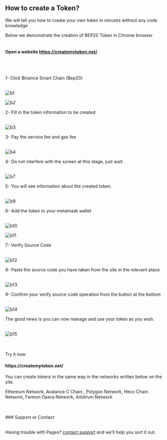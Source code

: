 ## How to create a Token?


We will tell you how to create your own token in minutes without any code knowledge


Below we demonstrate the creation of BEP20 Token in Chrome browser
<br>
<br>

<h4 id="Open-a-website-https://lgctoken.com/"> Open a website <a href="https://lgctoken.com.com/" target="_blank">https://createmytoken.net/</a></h4>
<br>
<br>

1- Click  Binance Smart Chain (Bep20)
<br>
<br>



![b1](https://user-images.githubusercontent.com/95532370/144713439-1b835d6c-0a2e-4cc9-8b36-6ca429d166e6.JPG)







![b2](https://user-images.githubusercontent.com/95532370/144713444-bfff696a-decb-4a80-845d-14a0ce421682.JPG)


2- Fill in the token information to be created
<br>
<br>




![b3](https://user-images.githubusercontent.com/95532370/144713449-6d3084f7-c3b4-4195-ae5d-d0a200241d7b.JPG)


3- Pay the service fee and gas fee
<br>
<br>




![b4](https://user-images.githubusercontent.com/95532370/144713458-a30b564c-0435-4e58-ab9c-91ae854b4386.JPG)


4- Do not interfere with the screen at this stage, just wait.
<br>
<br>




![b7](https://user-images.githubusercontent.com/95532370/144713474-61797d2f-7ba2-471b-a347-ffad42b63e54.JPG)


5- You will see information about the created token.
<br>
<br>



![b9](https://user-images.githubusercontent.com/95532370/144713486-2bed8798-ca02-4c92-b590-5d13f0d0ba95.JPG)


6- Add the token to your metamask wallet
<br>
<br>




![b10](https://user-images.githubusercontent.com/95532370/144713490-798e4947-5b19-48bc-a575-7eab6d9b7a76.JPG)






![b11](https://user-images.githubusercontent.com/95532370/144713495-f8b65d61-9876-4690-96fc-c4b842ff7abe.JPG)


7- Verify Source Code
<br>
<br>




![b12](https://user-images.githubusercontent.com/95532370/144714662-b201cb79-6091-480e-b78e-f58b7c0a03e9.JPG)


8- Paste the source code you have taken from the site in the relevant place
<br>
<br>



![b13](https://user-images.githubusercontent.com/95532370/144714709-7ac2aa37-85bc-414c-9a97-e0726fe6a3c3.JPG)


9- Confirm your verify source code operation from the button at the bottom
<br>
<br>





![b14](https://user-images.githubusercontent.com/95532370/144714815-3b7f4b50-68f6-4529-a79e-b339d66fdbf3.JPG)


The good news is you can now manage and use your token as you wish.
<br>
<br>



![b15](https://user-images.githubusercontent.com/95532370/144714963-75288a47-39cb-4bd6-bf4a-772486ca1bc1.JPG)



<br>
<br>
Try it now <h4 <a href="https://createmytoken.net/" target="_blank">https://createmytoken.net/</a></h4>


You can create tokens in the same way in the networks written below on the site.


Ethereum Network, Avalance C Chain , Polygon Network, Heco Chain Network, Fantom Opera Network, Arbitrum Network 

<br>
<br>
### Support or Contact
<br>
<br>

Having trouble with Pages?  [contact support](https://createmytoken.net/contact) and we’ll help you sort it out.
